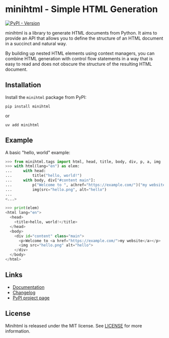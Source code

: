 # minihtml - Simple HTML Generation

[![PyPI - Version](https://img.shields.io/pypi/v/minihtml)](https://pypi.org/project/minihtml/)

minihtml is a library to generate HTML documents from Python. It aims to
provide an API that allows you to define the structure of an HTML document in a
succinct and natural way.

By building up nested HTML elements using context managers, you can combine
HTML generation with control flow statements in a way that is easy to read and
does not obscure the structure of the resulting HTML document.

## Installation

Install the `minihtml` package from PyPI:

    pip install minihtml

or

    uv add minihtml

## Example

A basic "hello, world" example:

~~~python
>>> from minihtml.tags import html, head, title, body, div, p, a, img
>>> with html(lang="en") as elem:
...     with head:
...         title("hello, world!")
...     with body, div["#content main"]:
...         p("Welcome to ", a(href="https://example.com/")("my website"))
...         img(src="hello.png", alt="hello")
...
<...>

>>> print(elem)
<html lang="en">
  <head>
    <title>hello, world!</title>
  </head>
  <body>
    <div id="content" class="main">
      <p>Welcome to <a href="https://example.com/">my website</a></p>
      <img src="hello.png" alt="hello">
    </div>
  </body>
</html>

~~~

## Links

- [Documentation](https://minihtml.trendels.name/)
- [Changelog](https://github.com/trendels/minihtml/blob/main/Changelog.md)
- [PyPI project page](https://pypi.org/project/minihtml/)

## License

Minihtml is released under the MIT license. See [LICENSE](LICENSE) for more information.

